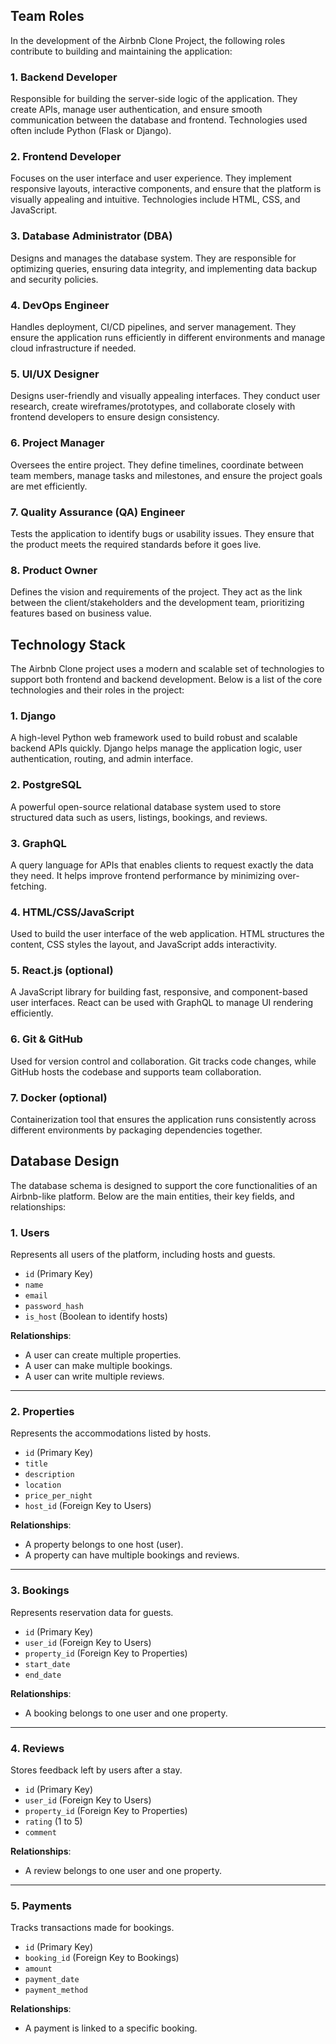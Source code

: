 ## Team Roles

In the development of the Airbnb Clone Project, the following roles contribute to building and maintaining the application:

### 1. Backend Developer
Responsible for building the server-side logic of the application. They create APIs, manage user authentication, and ensure smooth communication between the database and frontend. Technologies used often include Python (Flask or Django).

### 2. Frontend Developer
Focuses on the user interface and user experience. They implement responsive layouts, interactive components, and ensure that the platform is visually appealing and intuitive. Technologies include HTML, CSS, and JavaScript.

### 3. Database Administrator (DBA)
Designs and manages the database system. They are responsible for optimizing queries, ensuring data integrity, and implementing data backup and security policies.

### 4. DevOps Engineer
Handles deployment, CI/CD pipelines, and server management. They ensure the application runs efficiently in different environments and manage cloud infrastructure if needed.

### 5. UI/UX Designer
Designs user-friendly and visually appealing interfaces. They conduct user research, create wireframes/prototypes, and collaborate closely with frontend developers to ensure design consistency.

### 6. Project Manager
Oversees the entire project. They define timelines, coordinate between team members, manage tasks and milestones, and ensure the project goals are met efficiently.

### 7. Quality Assurance (QA) Engineer
Tests the application to identify bugs or usability issues. They ensure that the product meets the required standards before it goes live.

### 8. Product Owner
Defines the vision and requirements of the project. They act as the link between the client/stakeholders and the development team, prioritizing features based on business value.

## Technology Stack

The Airbnb Clone project uses a modern and scalable set of technologies to support both frontend and backend development. Below is a list of the core technologies and their roles in the project:

### 1. Django
A high-level Python web framework used to build robust and scalable backend APIs quickly. Django helps manage the application logic, user authentication, routing, and admin interface.

### 2. PostgreSQL
A powerful open-source relational database system used to store structured data such as users, listings, bookings, and reviews.

### 3. GraphQL
A query language for APIs that enables clients to request exactly the data they need. It helps improve frontend performance by minimizing over-fetching.

### 4. HTML/CSS/JavaScript
Used to build the user interface of the web application. HTML structures the content, CSS styles the layout, and JavaScript adds interactivity.

### 5. React.js (optional)
A JavaScript library for building fast, responsive, and component-based user interfaces. React can be used with GraphQL to manage UI rendering efficiently.

### 6. Git & GitHub
Used for version control and collaboration. Git tracks code changes, while GitHub hosts the codebase and supports team collaboration.

### 7. Docker (optional)
Containerization tool that ensures the application runs consistently across different environments by packaging dependencies together.


## Database Design

The database schema is designed to support the core functionalities of an Airbnb-like platform. Below are the main entities, their key fields, and relationships:

### 1. Users
Represents all users of the platform, including hosts and guests.

- `id` (Primary Key)
- `name`
- `email`
- `password_hash`
- `is_host` (Boolean to identify hosts)

**Relationships**:
- A user can create multiple properties.
- A user can make multiple bookings.
- A user can write multiple reviews.

---

### 2. Properties
Represents the accommodations listed by hosts.

- `id` (Primary Key)
- `title`
- `description`
- `location`
- `price_per_night`
- `host_id` (Foreign Key to Users)

**Relationships**:
- A property belongs to one host (user).
- A property can have multiple bookings and reviews.

---

### 3. Bookings
Represents reservation data for guests.

- `id` (Primary Key)
- `user_id` (Foreign Key to Users)
- `property_id` (Foreign Key to Properties)
- `start_date`
- `end_date`

**Relationships**:
- A booking belongs to one user and one property.

---

### 4. Reviews
Stores feedback left by users after a stay.

- `id` (Primary Key)
- `user_id` (Foreign Key to Users)
- `property_id` (Foreign Key to Properties)
- `rating` (1 to 5)
- `comment`

**Relationships**:
- A review belongs to one user and one property.

---

### 5. Payments
Tracks transactions made for bookings.

- `id` (Primary Key)
- `booking_id` (Foreign Key to Bookings)
- `amount`
- `payment_date`
- `payment_method`

**Relationships**:
- A payment is linked to a specific booking.




